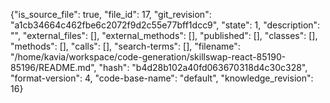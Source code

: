 {"is_source_file": true, "file_id": 17, "git_revision": "a1cb34664c462fbe6c2072f9d2c55e77bff1dcc9", "state": 1, "description": "", "external_files": [], "external_methods": [], "published": [], "classes": [], "methods": [], "calls": [], "search-terms": [], "filename": "/home/kavia/workspace/code-generation/skillswap-react-85190-85196/README.md", "hash": "b4d28b102a40fd063670318d4c30c328", "format-version": 4, "code-base-name": "default", "knowledge_revision": 16}